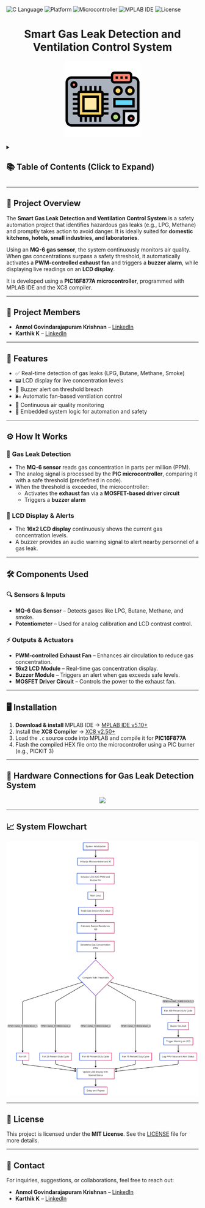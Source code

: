 ![C Language](https://img.shields.io/badge/Language-C-blue) ![Platform](https://img.shields.io/badge/Platform-Embedded_Systems-red) ![Microcontroller](https://img.shields.io/badge/Microcontroller-PIC16F877A-blue) ![MPLAB IDE](https://img.shields.io/badge/IDE-MPLAB_IDE-orange) ![License](https://img.shields.io/badge/License-MIT-yellow)

<h1 align="center">Smart Gas Leak Detection and Ventilation Control System</h1>

<p align="center">
  <img src="assets/icons/microcontroller.png" width="200">
</p>

<details>
  <summary><h2>📚 Table of Contents (Click to Expand)</h2></summary>

- [📌 Project Overview](#-project-overview)
- [👥 Project Members](#-project-members)
- [🚀 Features](#-features)
- [⚙️ How It Works](#️-how-it-works)
  - [🔹 **Gas Leak Detection**](#-gas-leak-detection)
  - [🔹 **LCD Display \& Alerts**](#-lcd-display--alerts)
- [🛠️ Components Used](#️-components-used)
  - [**🔍 Sensors \& Inputs**](#-sensors--inputs)
  - [**⚡ Outputs \& Actuators**](#-outputs--actuators)
- [🖥️ Installation](#️-installation)
- [🔌 Hardware Connections for Gas Leak Detection System](#-hardware-connections-for-gas-leak-detection-system)
- [📈 System Flowchart](#-system-flowchart)
- [📜 License](#-license)
- [📩 Contact](#-contact)

</details>

---

## 📌 Project Overview

The **Smart Gas Leak Detection and Ventilation Control System** is a safety automation project that identifies hazardous gas leaks (e.g., LPG, Methane) and promptly takes action to avoid danger. It is ideally suited for **domestic kitchens, hotels, small industries, and laboratories**.

Using an **MQ-6 gas sensor**, the system continuously monitors air quality. When gas concentrations surpass a safety threshold, it automatically activates a **PWM-controlled exhaust fan** and triggers a **buzzer alarm**, while displaying live readings on an **LCD display**.

It is developed using a **PIC16F877A microcontroller**, programmed with MPLAB IDE and the XC8 compiler.

---

## 👥 Project Members

- **Anmol Govindarajapuram Krishnan** – [LinkedIn](https://www.linkedin.com/in/anmolkrish/)
- **Karthik K** – [LinkedIn](https://www.linkedin.com/in/karthik-krishnamurthi)

---

## 🚀 Features

- ✅ Real-time detection of gas leaks (LPG, Butane, Methane, Smoke)
- 📟 LCD display for live concentration levels
- 🔔 Buzzer alert on threshold breach
- 🌬️ Automatic fan-based ventilation control
- 🔄 Continuous air quality monitoring
- 🧠 Embedded system logic for automation and safety

---

## ⚙️ How It Works

### 🔹 **Gas Leak Detection**

- The **MQ-6 sensor** reads gas concentration in parts per million (PPM).
- The analog signal is processed by the **PIC microcontroller**, comparing it with a safe threshold (predefined in code).
- When the threshold is exceeded, the microcontroller:
  - Activates the **exhaust fan** via a **MOSFET-based driver circuit**
  - Triggers a **buzzer alarm**

### 🔹 **LCD Display & Alerts**

- The **16x2 LCD display** continuously shows the current gas concentration levels.
- A buzzer provides an audio warning signal to alert nearby personnel of a gas leak.

---

## 🛠️ Components Used

### **🔍 Sensors & Inputs**
- **MQ-6 Gas Sensor** – Detects gases like LPG, Butane, Methane, and smoke.
- **Potentiometer** – Used for analog calibration and LCD contrast control.

### **⚡ Outputs & Actuators**
- **PWM-controlled Exhaust Fan** – Enhances air circulation to reduce gas concentration.
- **16x2 LCD Module** – Real-time gas concentration display.
- **Buzzer Module** – Triggers an alert when gas exceeds safe levels.
- **MOSFET Driver Circuit** – Controls the power to the exhaust fan.

---

## 🖥️ Installation

1. **Download & install** MPLAB IDE → [MPLAB IDE v5.10+](https://www.microchip.com/en-us/tools-resources/archives/mplab-ecosystem)
2. Install the **XC8 Compiler** → [XC8 v2.50+](https://www.microchip.com/en-us/tools-resources/develop/mplab-xc-compilers#tabs)
3. Load the `.c` source code into MPLAB and compile it for **PIC16F877A**
4. Flash the compiled HEX file onto the microcontroller using a PIC burner (e.g., PICKIT 3)

---

## 🔌 Hardware Connections for Gas Leak Detection System

<p align="center">
  <img src="designs/ckt.BMP" width="600">
</p>

---

## 📈 System Flowchart

<p align="center">
  <img src="designs/flowchart.png" width="600">
</p>

---

## 📜 License

This project is licensed under the **MIT License**. See the [LICENSE](LICENSE) file for more details.  

---

## 📩 Contact

For inquiries, suggestions, or collaborations, feel free to reach out:

- **Anmol Govindarajapuram Krishnan** – [LinkedIn](https://www.linkedin.com/in/anmolkrish/)
- **Karthik K** – [LinkedIn](https://www.linkedin.com/in/karthik-krishnamurthi)

